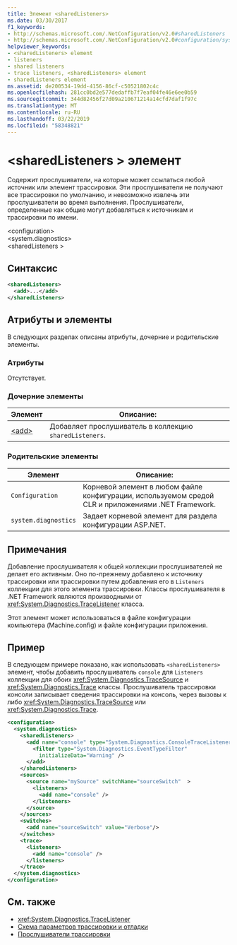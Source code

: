 ```yaml
---
title: Элемент <sharedListeners>
ms.date: 03/30/2017
f1_keywords:
- http://schemas.microsoft.com/.NetConfiguration/v2.0#sharedListeners
- http://schemas.microsoft.com/.NetConfiguration/v2.0#configuration/system.diagnostics/sharedListeners
helpviewer_keywords:
- <sharedListeners> element
- listeners
- shared listeners
- trace listeners, <sharedListeners> element
- sharedListeners element
ms.assetid: de200534-19dd-4156-86cf-c50521802c4c
ms.openlocfilehash: 281cc0bd2e577dedaffb7f7eaf04fe46e6ee0b59
ms.sourcegitcommit: 344d82456f27d09a210671214a14cfd7daf1f97c
ms.translationtype: MT
ms.contentlocale: ru-RU
ms.lasthandoff: 03/22/2019
ms.locfileid: "58348821"
---
```

# <a name="sharedlisteners-element"></a>\<sharedListeners > элемент
Содержит прослушиватели, на которые может ссылаться любой источник или элемент трассировки.  Эти прослушиватели не получают все трассировки по умолчанию, и невозможно извлечь эти прослушиватели во время выполнения. Прослушиватели, определенные как общие могут добавляться к источникам и трассировки по имени.  
  
 \<configuration>  
\<system.diagnostics>  
\<sharedListeners >  
  
## <a name="syntax"></a>Синтаксис  
  
```xml  
<sharedListeners>   
  <add>...</add>  
</sharedListeners>  
```  
  
## <a name="attributes-and-elements"></a>Атрибуты и элементы  
 В следующих разделах описаны атрибуты, дочерние и родительские элементы.  
  
### <a name="attributes"></a>Атрибуты  
 Отсутствует.  
  
### <a name="child-elements"></a>Дочерние элементы  
  
|Элемент|Описание:|  
|-------------|-----------------|  
|[\<add>](../../../../../docs/framework/configure-apps/file-schema/trace-debug/add-element-for-listeners-for-trace.md)|Добавляет прослушиватель в коллекцию `sharedListeners`.|  
  
### <a name="parent-elements"></a>Родительские элементы  
  
|Элемент|Описание:|  
|-------------|-----------------|  
|`Configuration`|Корневой элемент в любом файле конфигурации, используемом средой CLR и приложениями .NET Framework.|  
|`system.diagnostics`|Задает корневой элемент для раздела конфигурации ASP.NET.|  
  
## <a name="remarks"></a>Примечания  
 Добавление прослушивателя к общей коллекции прослушивателей не делает его активным. Оно по-прежнему добавлено к источнику трассировки или трассировки путем добавления его в `Listeners` коллекции для этого элемента трассировки. Классы прослушивателя в .NET Framework являются производными от <xref:System.Diagnostics.TraceListener> класса.  
  
 Этот элемент может использоваться в файле конфигурации компьютера (Machine.config) и файле конфигурации приложения.  
  
## <a name="example"></a>Пример  
 В следующем примере показано, как использовать `<sharedListeners>` элемент, чтобы добавить прослушиватель `console` для `Listeners` коллекции для обоих <xref:System.Diagnostics.TraceSource> и <xref:System.Diagnostics.Trace> классы. Прослушиватель трассировки консоли записывает сведения трассировки на консоль, через вызовы к либо <xref:System.Diagnostics.TraceSource> или <xref:System.Diagnostics.Trace>.  
  
```xml  
<configuration>  
  <system.diagnostics>  
    <sharedListeners>  
      <add name="console" type="System.Diagnostics.ConsoleTraceListener" >  
        <filter type="System.Diagnostics.EventTypeFilter"  
          initializeData="Warning" />  
      </add>  
    </sharedListeners>  
    <sources>  
      <source name="mySource" switchName="sourceSwitch"  >  
        <listeners>  
          <add name="console" />  
        </listeners>  
      </source>  
    </sources>  
    <switches>  
      <add name="sourceSwitch" value="Verbose"/>  
    </switches>  
    <trace>  
      <listeners>  
        <add name="console" />  
      </listeners>  
    </trace>  
  </system.diagnostics>  
</configuration>
```  
  
## <a name="see-also"></a>См. также
- <xref:System.Diagnostics.TraceListener>
- [Схема параметров трассировки и отладки](../../../../../docs/framework/configure-apps/file-schema/trace-debug/index.md)
- [Прослушиватели трассировки](../../../../../docs/framework/debug-trace-profile/trace-listeners.md)
